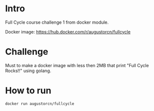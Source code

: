 # Intro

Full Cycle course challenge 1 from docker module.

Docker image: https://hub.docker.com/r/augustorcn/fullcycle

# Challenge

Must to make a docker image with less then 2MB that print "Full Cycle Rocks!!" using golang.

# How to run

```bash
docker run augustorcn/fullcycle
```
